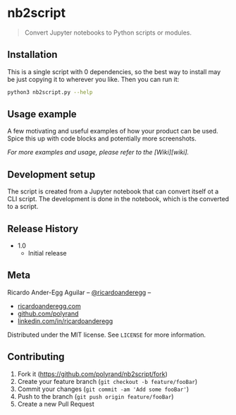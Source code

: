 # nb2script

> Convert Jupyter notebooks to Python scripts or modules.

## Installation

This is a single script with 0 dependencies, so the best way to install may be just copying it to wherever you like. Then you can run it:

```sh
python3 nb2script.py --help
```

## Usage example

A few motivating and useful examples of how your product can be used. Spice this up with code blocks and potentially more screenshots.

_For more examples and usage, please refer to the [Wiki][wiki]._

## Development setup

The script is created from a Jupyter notebook that can convert itself ot a CLI script. The development is done in the notebook, which is the converted to a script.

## Release History

* 1.0
    * Initial release

## Meta


Ricardo Ander-Egg Aguilar – [@ricardoanderegg](https://twitter.com/ricardoanderegg) –

- [ricardoanderegg.com](http://ricardoanderegg.com/)
- [github.com/polyrand](https://github.com/polyrand/)
- [linkedin.com/in/ricardoanderegg](http://linkedin.com/in/ricardoanderegg)

Distributed under the MIT license. See ``LICENSE`` for more information.

## Contributing

1. Fork it (<https://github.com/polyrand/nb2script/fork>)
2. Create your feature branch (`git checkout -b feature/fooBar`)
3. Commit your changes (`git commit -am 'Add some fooBar'`)
4. Push to the branch (`git push origin feature/fooBar`)
5. Create a new Pull Request

